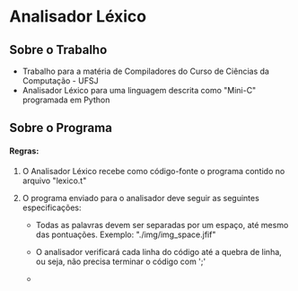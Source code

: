 # Analisador Léxico

## Sobre o Trabalho

- Trabalho para a matéria de Compiladores do Curso de Ciências da Computação - UFSJ
- Analisador Léxico para uma linguagem descrita como "Mini-C" programada em Python

## Sobre o Programa

#### Regras:

1. O Analisador Léxico recebe como código-fonte o programa contido no arquivo "lexico.t"
2. O programa enviado para o analisador deve seguir as seguintes especificações:

   - Todas as palavras devem ser separadas por um espaço, até mesmo das pontuações.
     Exemplo: "./img/img_space.jfif"

   - O analisador verificará cada linha do código até a quebra de linha, ou seja, não precisa terminar o código com ';'

   -
